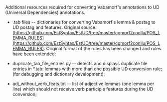 Additional resources required for converting Vabamorf's annotations to UD (Universal Dependencies)  annotations. 

* .tab files -- dictionaries for converting Vabamorf's lemma & postag to UD postag and features. 
Original source: [https://github.com/EstSyntax/EstUD/tree/master/cgmorf2conllu/POS_LEMMA_RULES](https://github.com/EstSyntax/EstUD/tree/master/cgmorf2conllu/POS_LEMMA_RULES). Original format of the rules has been changed and rules have been extended;

* duplicate_tab_file_entries.py -- detects and displays duplicate file entries in *.tab: lemmas with more than one possible UD conversion rule; (for debugging and dictionary development);

* adj_without_verb_feats.txt -- list of adjective lemmas (one lemma per line) which should not receive verb participle features during the UD conversion;

